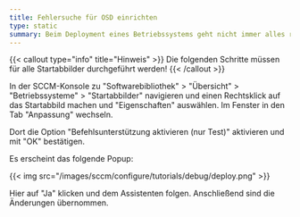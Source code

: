 ```yaml
---
title: Fehlersuche für OSD einrichten
type: static
summary: Beim Deployment eines Betriebssystems geht nicht immer alles reibungslos vonstatten. Daher sollte man sich die Möglichkeit einräumen, während des Deployments (bspw. beim Auftreten eines Fehlers) Anwendungen auszuführen.
---
```


{{< callout type="info" title="Hinweis" >}}
    Die folgenden Schritte müssen für alle Startabbilder durchgeführt werden!
{{< /callout >}}

In der SCCM-Konsole zu "Softwarebibliothek" > "Übersicht" > "Betriebssysteme" > "Startabbilder" navigieren und einen Rechtsklick auf das Startabbild machen und "Eigenschaften" auswählen. Im Fenster in den Tab "Anpassung" wechseln.

Dort die Option "Befehlsunterstützung aktivieren (nur Test)" aktivieren und mit "OK" bestätigen.

Es erscheint das folgende Popup:

{{< img src="/images/sccm/configure/tutorials/debug/deploy.png" >}}

Hier auf "Ja" klicken und dem Assistenten folgen. Anschließend sind die Änderungen übernommen.